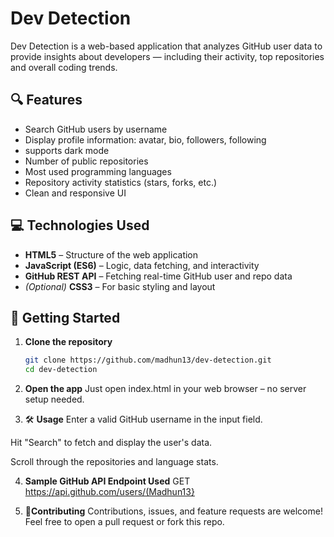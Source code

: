# Dev Detection

Dev Detection is a web-based application that analyzes GitHub user data to provide insights about developers — including their activity, top repositories and overall coding trends.

## 🔍 Features

- Search GitHub users by username
- Display profile information: avatar, bio, followers, following
- supports dark mode
- Number of public repositories
- Most used programming languages
- Repository activity statistics (stars, forks, etc.)
- Clean and responsive UI

## 💻 Technologies Used

- **HTML5** – Structure of the web application  
- **JavaScript (ES6)** – Logic, data fetching, and interactivity  
- **GitHub REST API** – Fetching real-time GitHub user and repo data  
- *(Optional)* **CSS3** – For basic styling and layout

## 🚀 Getting Started

1. **Clone the repository**

   ```bash
   git clone https://github.com/madhun13/dev-detection.git
   cd dev-detection

2. **Open the app**
   Just open index.html in your web browser – no server setup needed.

3. 🛠️ **Usage**
 Enter a valid GitHub username in the input field.

 Hit "Search" to fetch and display the user's data.

Scroll through the repositories and language stats.

4. **Sample GitHub API Endpoint Used**
  GET https://api.github.com/users/(Madhun13}

5. 🤝**Contributing**
  Contributions, issues, and feature requests are welcome!
  Feel free to open a pull request or fork this repo.
